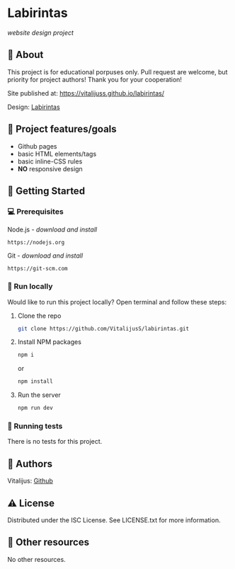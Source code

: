 # Labirintas

_website design project_
<br>

## 🌟 About

This project is for educational porpuses only. Pull request are welcome, but priority for project authors! Thank you for your cooperation!

Site published at: https://vitalijuss.github.io/labirintas/

Design: [Labirintas](https://dribbble.com/shots/2537184-Day-008-404-Page-Daily-UI)

## 🎯 Project features/goals

-   Github pages
-   basic HTML elements/tags
-   basic inline-CSS rules
-   **NO** responsive design

## 🧰 Getting Started

### 💻 Prerequisites

Node.js - _download and install_

```
https://nodejs.org
```

Git - _download and install_

```
https://git-scm.com
```

### 🏃 Run locally

Would like to run this project locally? Open terminal and follow these steps:

1. Clone the repo
    ```sh
    git clone https://github.com/VitalijusS/labirintas.git
    ```
2. Install NPM packages
    ```sh
    npm i
    ```
    or
    ```sh
    npm install
    ```
3. Run the server
    ```sh
    npm run dev
    ```

### 🧪 Running tests

There is no tests for this project.

## 🎅 Authors

Vitalijus: [Github](https://github.com/vitalijuss)

## ⚠️ License

Distributed under the ISC License. See LICENSE.txt for more information.

## 🔗 Other resources

No other resources.
